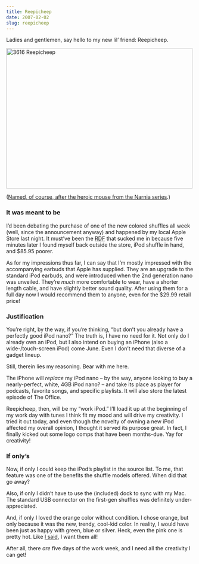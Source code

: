 ```yaml
---
title: Reepicheep
date: 2007-02-02
slug: reepicheep
---
```

<p>Ladies and gentlemen, say hello to my new lil&#8217; friend: Reepicheep.</p>

<p><a href="http://www.flickr.com/photos/seansperte/378046345/"><img src="http://farm1.static.flickr.com/166/378046345_c8567074a4.jpg" width="500" height="375" alt="3616 Reepicheep"  /></a></p>

<p>(<a href="http://en.wikipedia.org/wiki/Reepicheep">Named, of course, after the heroic mouse from the Narnia series</a>.)</p>

<h3>It was meant to be</h3>

<p>I&#8217;d been debating the purchase of one of the new colored shuffles all week (well, since the announcement anyway) and happened by my local Apple Store last night. It must&#8217;ve been the <a href="http://en.wikipedia.org/wiki/Reality_distortion_field">RDF</a> that sucked me in because five minutes later I found myself back outside the store, iPod shuffle in hand, and $85.95 poorer.</p>

<p>As for my impressions thus far, I can say that I&#8217;m mostly impressed with the accompanying earbuds that Apple has supplied. They are an upgrade to the standard iPod earbuds, and were introduced when the 2nd generation nano was unveiled. They&#8217;re <em>much</em> more comfortable to wear, have a shorter length cable, and have slightly better sound quality. After using them for a full day now I would recommend them to anyone, even for the $29.99 retail price!</p>

<h3>Justification</h3>

<p>You&#8217;re right, by the way, if you&#8217;re thinking, &#8220;but don&#8217;t you already have a perfectly good iPod nano?&#8221; <span class="pullquote">The truth is, I have no need for it</span>. Not only do I already own an iPod, but I also intend on buying an iPhone (also a wide-/touch-screen iPod) come June. Even I don&#8217;t need that diverse of a gadget lineup.</p>

<p>Still, therein lies my reasoning. Bear with me here.</p>

<p>The iPhone will <em>replace</em> my iPod nano &#8211; by the way, anyone looking to buy a nearly-perfect, white, 4GB iPod nano? &#8211; and take its place as player for podcasts, favorite songs, and specific playlists. It will also store the latest episode of The Office.</p>

<p>Reepicheep, then, will be my &#8220;work iPod.&#8221; I&#8217;ll load it up at the beginning of my work day with tunes I think fit my mood and will drive my creativity. I tried it out today, and even though the novelty of owning a new iPod affected my overall opinion, I thought it served its purpose great. In fact, I finally kicked out some logo comps that have been months-due. Yay for creativity!</p>

<h3>If only&#8217;s</h3>

<p>Now, if only I could keep the iPod&#8217;s playlist in the source list. To me, that feature was one of the benefits the shuffle models offered. When did that go away?</p>

<p>Also, if only I didn&#8217;t have to use the (included) dock to sync with my Mac. The standard USB connector on the first-gen shuffles was definitely under-appreciated.</p>

<p>And, if only I loved the orange color without condition. I chose orange, but only because it was the new, trendy, cool-kid color. In reality, I would have been just as happy with green, blue or silver. Heck, even the pink one is pretty hot. Like <a href="http://www.seansperte.com/entry/colored_ipod_shuffles/">I said</a>, I want them all!</p>

<p>After all, there <em>are</em> five days of the work week, and I need all the creativity I can get!</p>